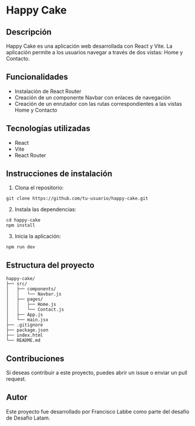 # Happy Cake

## Descripción

Happy Cake es una aplicación web desarrollada con React y Vite. La aplicación permite a los usuarios navegar a través de dos vistas: Home y Contacto.

## Funcionalidades

- Instalación de React Router
- Creación de un componente Navbar con enlaces de navegación
- Creación de un enrutador con las rutas correspondientes a las vistas Home y Contacto

## Tecnologías utilizadas

- React
- Vite
- React Router

## Instrucciones de instalación

1. Clona el repositorio:

```
git clone https://github.com/tu-usuario/happy-cake.git
```

2. Instala las dependencias:

```
cd happy-cake
npm install
```

3. Inicia la aplicación:

```
npm run dev
```

## Estructura del proyecto

```
happy-cake/
├── src/
│   ├── components/
│   │   └── Navbar.js
│   ├── pages/
│   │   ├── Home.js
│   │   └── Contact.js
│   ├── App.js
│   └── main.jsx
├── .gitignore
├── package.json
├── index.html
└── README.md
```

## Contribuciones

Si deseas contribuir a este proyecto, puedes abrir un issue o enviar un pull request.

## Autor

Este proyecto fue desarrollado por Francisco Labbe como parte del desafío de Desafío Latam.

